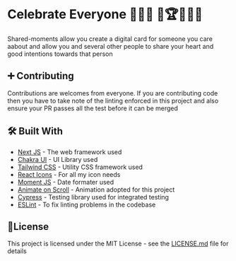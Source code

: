 # Celebrate Everyone 🎉🎊🥳 🥇🏆🥂🍾🍻

Shared-moments allow you create a digital card for someone you care aabout and allow you and several other people to share your heart and good intentions towards that person

## ➕ Contributing

Contributions are welcomes from everyone. If you are contributing code then you have to take note of the linting enforced in this project and also ensure your PR passes all the test before it can be merged

## 🛠 Built With

- [Next JS](http://www.dropwizard.io/1.0.2/docs/) - The web framework used
- [Chakra UI](https://chakra-ui.com/) - UI Library used
- [Tailwind CSS](https://tailwindcss.com/) - Utility CSS framework used
- [React Icons](https://react-icons.github.io/react-icons/) - For all my icon needs
- [Moment JS](https://momentjs.com/) - Date formater used
- [Animate on Scroll](https://michalsnik.github.io/aos/) - Animation adopted for this project
- [Cypress](https://www.cypress.io/) - Testing library used for integrated testing
- [ESLint](https://eslint.org/) - To fix linting problems in the codebase

## 📑License

This project is licensed under the MIT License - see the [LICENSE.md](LICENSE.md) file for details
